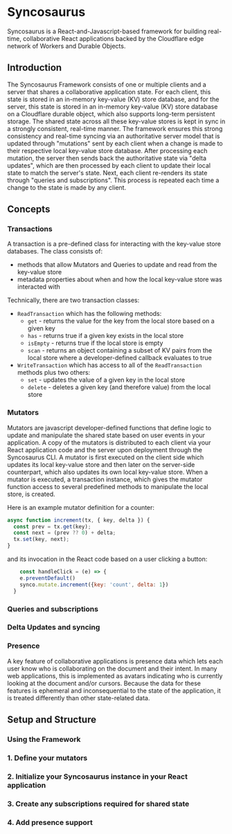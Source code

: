 # Syncosaurus
Syncosaurus is a React-and-Javascript-based framework for building real-time, collaborative React applications backed by the Cloudflare edge network of Workers and Durable Objects. 

## Introduction
The Syncosaurus Framework consists of one or multiple clients and a server that shares a collaborative application state. For each client, this state is stored in an in-memory key-value (KV) store database, and for the server, this state is stored in an in-memory key-value (KV) store database on a Cloudflare durable object, which also supports long-term persistent storage. The shared state across all these key-value stores is kept in sync in a strongly consistent, real-time manner. The framework ensures this strong consistency and real-time syncing via an authoritative server model that is updated through "mutations" sent by each client when a change is made to their respective local key-value store database. After processing each mutation, the server then sends back the authoritative state via "delta updates", which are then processed by each client to update their local state to match the server's state. Next, each client re-renders its state through "queries and subscriptions". This process is repeated each time a change to the state is made by any client.

## Concepts
### Transactions
A transaction is a pre-defined class for interacting with the key-value store databases. The class consists of:
- methods that allow Mutators and Queries to update and read from the key-value store 
- metadata properties about when and how the local key-value store was interacted with

Technically, there are two transaction classes:
- `ReadTransaction` which has the following methods:
  - `get` - returns the value for the key from the local store based on a given key
  - `has` - returns true if a given key exists in the local store
  - `isEmpty` - returns true if the local store is empty
  - `scan` - returns an object containing a subset of KV pairs from the local store where a developer-defined callback evaluates to true
- `WriteTransaction` which has access to all of the `ReadTransaction` methods plus two others:
  - `set` - updates the value of a given key in the local store
  - `delete` - deletes a given key (and therefore value) from the local store

### Mutators
Mutators are javascript developer-defined functions that define logic to update and manipulate the shared state based on user events in your application. A copy of the mutators is distributed to each client via your React application code and the server upon deployment through the Syncosaurus CLI. A mutator is first executed on the client side which updates its local key-value store and then later on the server-side counterpart, which also updates its own local key-value store. When a mutator is executed, a transaction instance, which gives the mutator function access to several predefined methods to manipulate the local store, is created. 

Here is an example mutator definition for a counter:
```javascript
async function increment(tx, { key, delta }) {
  const prev = tx.get(key);
  const next = (prev ?? 0) + delta;
  tx.set(key, next);
}
```
and its invocation in the React code based on a user clicking a button:
```javascript
    const handleClick = (e) => {
    e.preventDefault()
    synco.mutate.increment({key: 'count', delta: 1})
  }
```


### Queries and subscriptions

### Delta Updates and syncing

### Presence
A key feature of collaborative applications is presence data which lets each user know who is collaborating on the document and their intent. In many web applications, this is implemented as avatars indicating who is currently looking at the document and/or cursors. Because the data for these features is ephemeral and inconsequential to the state of the application, it is treated differently than other state-related data.

## Setup and Structure


### Using the Framework

### 1. Define your mutators

### 2. Initialize your Syncosaurus instance in your React application

### 3. Create any subscriptions required for shared state

### 4. Add presence support



